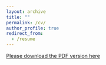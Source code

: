 ```yaml
---
layout: archive
title: ""
permalink: /cv/
author_profile: true
redirect_from:
  - /resume
---
```


[Please download the PDF version here](https://www.dropbox.com/scl/fi/s63mrcumgu68ra76elx9n/Curriculum_Vitae.pdf?rlkey=6z9ww24xerh9b7n9nski4uumb&st=krshp72y&dl=0)

<!--

{% include base_path %}

## Contact

- Address: Room 303, 3/F, Zijing Hall, Nanjing University, 163 Xianlin Road, Nanjing, China
- Email: zcchen AT nju.edu.cn

## Working Experience

- Research Assistant Professor, Nanjing University, 2022 - Now
- Research Assistant, City University of Hong Kong, 2021 - 2022

## Education

- Ph.D. in Communication, 2018 - 2022
  - Department of Media and Communication, City University of Hong Kong
  - Supervisor: [Dr. Xiao-Fan Liu](https://scholar.google.com/citations?user=77urMs4AAAAJ&hl=en); Co-Supervisor: [Prof. Jonathan J. H. Zhu](https://scholar.google.com/citations?user=q41vFFQAAAAJ&hl=en)
- Master in Journalism and Communication, 2016 - 2018
  - School of Journalism and Communication, Nanjing University
  - Supervisor: [Prof. Naipeng Chao](http://cmc.szu.edu.cn/Home/Default/teachersMoreE/4058.html); Co-Supervisor: [Dr. Cheng-Jun Wang](https://chengjunwang.com/)
- BEng in Software Engineering, 2012 - 2016
  - School of Computer Science, Nanjing University of Posts and Telecommunications

## Publications

[Google Scholar](https://scholar.google.com/citations?hl=en&user=mt_TyjoAAAAJ)

  <ul>{% for post in site.publications %}
    {% include archive-single-cv.html %}
  {% endfor %}</ul>

## Teaching Experience

  <ul>{% for post in site.teaching %}
    {% include archive-single-cv.html %}
  {% endfor %}</ul>
  
## Talks

  <ul>{% for post in site.talks %}
    {% include archive-single-talk-cv.html %}
  {% endfor %}</ul>
  
-->



